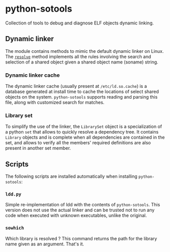 # python-sotools

Collection of tools to debug and diagnose ELF objects dynamic linking.

## Dynamic linker

The module contains methods to mimic the default dynamic linker on Linux. The [`resolve`](https://github.com/spoutn1k/python-sotools/blob/ba7a3bdda288f4edd50133e826144224cc2bf561/sotools/linker.py#L31) method implements all the rules involving the search and selection of a shared object given a shared object name (soname) string.

### Dynamic linker cache

The dynamic linker cache (usually present at `/etc/ld.so.cache`) is a database generated at install time to cache the locations of select shared objects on the system. `python-sotools` supports reading and parsing this file, along with customized search for matches.

### Library set

To simplify the use of the linker, the `LibrarySet` object is a specialization of a python `set` that allows to quickly resolve a dependency tree. It contains `Library` objects and is complete when all dependencies are contained in the set, and allows to verify all the members' required definitions are also present in another set member.

## Scripts

The following scripts are installed automatically when installing `python-sotools`:

### `ldd.py`

Simple re-implementation of ldd with the contents of `python-sotools`. This version does not use the actual linker and can be trusted not to run any code when executed with unknown executables, unlike the original.

### `sowhich`

Which library is resolved ? This command returns the path for the library name given as an argument. That's it.
